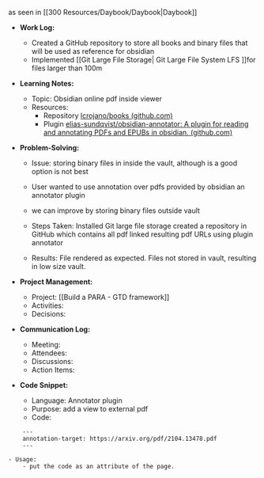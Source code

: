 as seen in [[300 Resources/Daybook/Daybook|Daybook]]

- **Work Log:**
	- Created a GitHub repository to store all books and binary files that will be used as reference for obsidian
	- Implemented [[Git Large File Storage| Git Large File System LFS ]]for files larger than 100m
    
- **Learning Notes:**
    - Topic: Obsidian online pdf inside viewer
    - Resources:
	    - Repository [lcrojano/books (github.com)](https://github.com/lcrojano/books)
	    - Plugin [elias-sundqvist/obsidian-annotator: A plugin for reading and annotating PDFs and EPUBs in obsidian. (github.com)](https://github.com/elias-sundqvist/obsidian-annotator)
        
- **Problem-Solving:**
    - Issue: storing binary files in inside the vault, although is a good option is not best
    - User wanted to use annotation over pdfs provided  by obsidian an annotator plugin
    - we can improve by storing binary files outside vault
    - Steps Taken:
        Installed Git large file storage
        created a repository in GitHub which contains all pdf
        linked resulting pdf URLs using plugin annotator
        
    
    - Results:
        File rendered as expected.
        Files not stored in vault, resulting in low size vault.
        
- **Project Management:**
    - Project: [[Build a PARA - GTD framework]]
    - Activities:
    - Decisions:
        
- **Communication Log:**
    - Meeting:
    - Attendees:
    - Discussions:
    - Action Items:
        
- **Code Snippet:**
    - Language: Annotator plugin
    - Purpose: add a view to external pdf
    - Code:
```
    ---
	annotation-target: https://arxiv.org/pdf/2104.13478.pdf
    ---
```
        
    - Usage:
	    - put the code as an attribute of the page.

